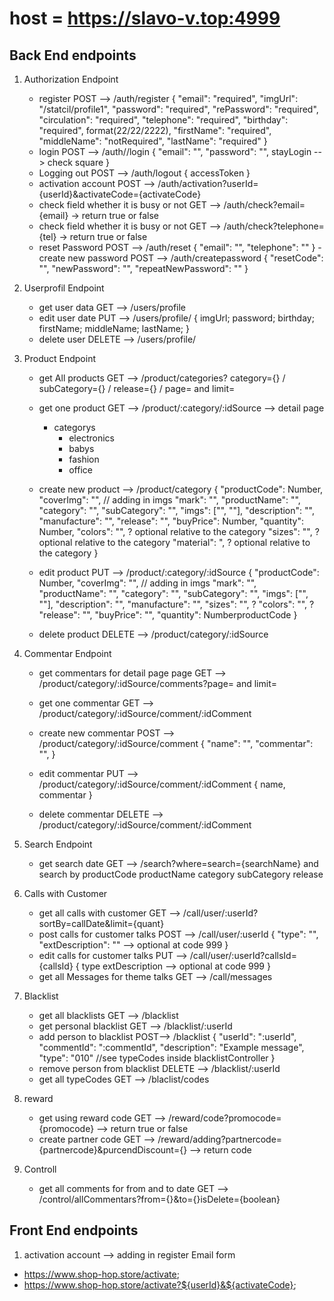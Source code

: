 # host = <https://slavo-v.top:4999>

## Back End endpoints

1. Authorization Endpoint

   - register POST --> /auth/register
    {
    "email": "required",
    "imgUrl": "/statcil/profile1",
    "password": "required",
    "rePassword": "required",
    "circulation": "required",
    "telephone": "required",
    "birthday": "required", format(22/22/2222),
    "firstName": "required",
    "middleName": "notRequired",
    "lastName": "required"
    }
   - login POST --> /auth//login
    {
    "email": "",
    "password": "",
    stayLogin --> check square
    }
   - Logging out POST --> /auth/logout
    {
    accessToken
    }
   - activation account POST --> /auth/activation?userId={userId}&activateCode={activateCode}
   - check field whether it is busy or not GET --> /auth/check?email={email}  -> return true or false
   - check field whether it is busy or not GET --> /auth/check?telephone={tel} -> return true or false
   - reset Password POST --> /auth/reset
      {
         "email": "",
         "telephone": ""
      }
   -create new password POST --> /auth/createpassword
      {
         "resetCode": "",
         "newPassword": "",
         "repeatNewPassword": ""
      }

2. Userprofil Endpoint
    - get user data GET --> /users/profile
    - edit user date PUT --> /users/profile/
    {
        imgUrl;
        password;
        birthday;
        firstName;
        middleName;
        lastName;
    }
    - delete user DELETE --> /users/profile/

3. Product Endpoint

   - get All products GET --> /product/categories?
   category={} / subCategory={} / release={} / page= and limit=
   - get one product GET --> /product/:category/:idSource --> detail page
      - categorys
         - electronics
         - babys
         - fashion
         - office

   - create new product --> /product/category
    {
      "productCode": Number,
      "coverImg": "", // adding in imgs
      "mark": "",
      "productName": "",
      "category": "",
      "subCategory": "",
      "imgs": ["", ""],
      "description": "",
      "manufacture": "",
      "release": "",
      "buyPrice": Number,
      "quantity": Number,
      "colors": "", ? optional relative to the category
      "sizes": "", ? optional relative to the category
      "material": ", ? optional relative to the category
    }
   - edit product PUT --> /product/:category/:idSource
    {
      "productCode": Number,
      "coverImg": "", // adding in imgs
      "mark": "",
      "productName": "",
      "category": "",
      "subCategory": "",
      "imgs": ["", ""],
      "description": "",
      "manufacture": "",
      "sizes": "", ?
      "colors": "", ?
      "release": "",
      "buyPrice": "",
      "quantity": NumberproductCode
    }
   - delete product DELETE --> /product/category/:idSource

4. Commentar Endpoint

   - get commentars for detail page page GET --> /product/category/:idSource/comments?page= and limit=

   - get one commentar GET --> /product/category/:idSource/comment/:idComment
   - create new commentar POST --> /product/category/:idSource/comment
    {
    "name": "",
    "commentar": "",
    }

   - edit commentar PUT --> /product/category/:idSource/comment/:idComment
    {
    name,
    commentar
    }
   - delete commentar DELETE --> /product/category/:idSource/comment/:idComment

5. Search Endpoint

   - get search date GET --> /search?where=search={searchName} and search by productCode productName category subCategory release

6. Calls with Customer
   - get all calls with customer GET --> /call/user/:userId?sortBy=callDate&limit={quant}
   - post calls for customer talks POST --> /call/user/:userId
   {
      "type": "",
      "extDescription": "" --> optional at code 999
   }
   - edit calls for customer talks PUT --> /call/user/:userId?callsId={callsId}
   {
      type
      extDescription --> optional at code 999
   }
   - get all Messages for theme talks GET --> /call/messages

7. Blacklist
   - get all blacklists GET --> /blacklist
   - get personal blacklist GET --> /blacklist/:userId
   - add person to blacklist POST--> /blacklist
      {
         "userId": ":userId",
         "commentId": ":commentId",
         "description": "Example message",
         "type": "010" //see typeCodes inside blacklistController
      }
   - remove person from blacklist DELETE --> /blacklist/:userId
   - get all typeCodes GET --> /blaclist/codes

8. reward
   - get using reward code GET --> /reward/code?promocode={promocode} --> return true or false
   - create partner code GET --> /reward/adding?partnercode={partnercode}&purcendDiscount={} --> return code

9. Controll
   - get all comments for from and to date GET --> /control/allCommentars?from={}&to={}isDelete={boolean}

## Front End endpoints

1. activation account --> adding in register Email form

- <https://www.shop-hop.store/activate>;
- <https://www.shop-hop.store/activate?${userId}&${activateCode}>;
